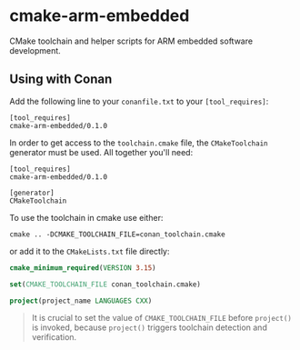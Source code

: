 # cmake-arm-embedded

CMake toolchain and helper scripts for ARM embedded software development.

## Using with Conan

Add the following line to your `conanfile.txt` to your `[tool_requires]`:

```
[tool_requires]
cmake-arm-embedded/0.1.0
```

In order to get access to the `toolchain.cmake` file, the `CMakeToolchain`
generator must be used. All together you'll need:

```
[tool_requires]
cmake-arm-embedded/0.1.0

[generator]
CMakeToolchain
```

To use the toolchain in cmake use either:

```
cmake .. -DCMAKE_TOOLCHAIN_FILE=conan_toolchain.cmake
```

or add it to the `CMakeLists.txt` file directly:

```cmake
cmake_minimum_required(VERSION 3.15)

set(CMAKE_TOOLCHAIN_FILE conan_toolchain.cmake)

project(project_name LANGUAGES CXX)
```

> It is crucial to set the value of `CMAKE_TOOLCHAIN_FILE` before `project()` is
> invoked, because `project()` triggers toolchain detection and verification.
